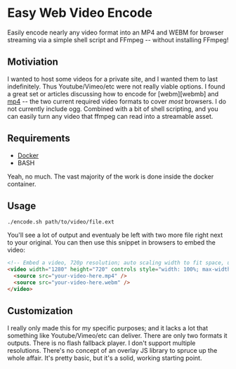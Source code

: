 # Easy Web Video Encode

Easily encode nearly any video format into an MP4 and WEBM for browser streaming via 
a simple shell script and FFmpeg -- without installing FFmpeg!

## Motiviation

I wanted to host some videos for a private site, and I wanted them to last indefinitely.
Thus Youtube/Vimeo/etc were not really viable options. I found a great set or articles
discussing how to encode for [webm][webmb] and [mp4][mp4] -- the two current required 
video formats to cover _most_ browsers. I do not currently include ogg. Combined with 
a bit of shell scripting, and you can easily turn any video that ffmpeg can read into
a streamable asset.

[webm]: https://www.virag.si/2012/01/webm-web-video-encoding-tutorial-with-ffmpeg-0-9/
[mp4]: https://www.virag.si/2012/01/web-video-encoding-tutorial-with-ffmpeg-0-9/

## Requirements

 * [Docker](https://www.docker.com/)
 * BASH

Yeah, no much. The vast majority of the work is done inside the docker container.

## Usage

```
./encode.sh path/to/video/file.ext
```

You'll see a lot of output and eventualy be left with two more file right next to
your original. You can then use this snippet in browsers to embed the video:

```html
<!-- Embed a video, 720p resolution; auto scaling width to fit space, up to full resolution -->
<video width="1280" height="720" controls style="width: 100%; max-width: 1280px; max-height: 720px">
  <source src="your-video-here.mp4" />
  <source src="your-video-here.webm" />
</video>
```

## Customization

I really only made this for my specific purposes; and it lacks a lot that something like
Youtube/Vimeo/etc can deliver. There are only two formats it outputs. There is no flash
fallback player. I don't support multiple resolutions. There's no concept of an overlay
JS library to spruce up the whole affair. It's pretty basic, but it's a solid, working
starting point.
